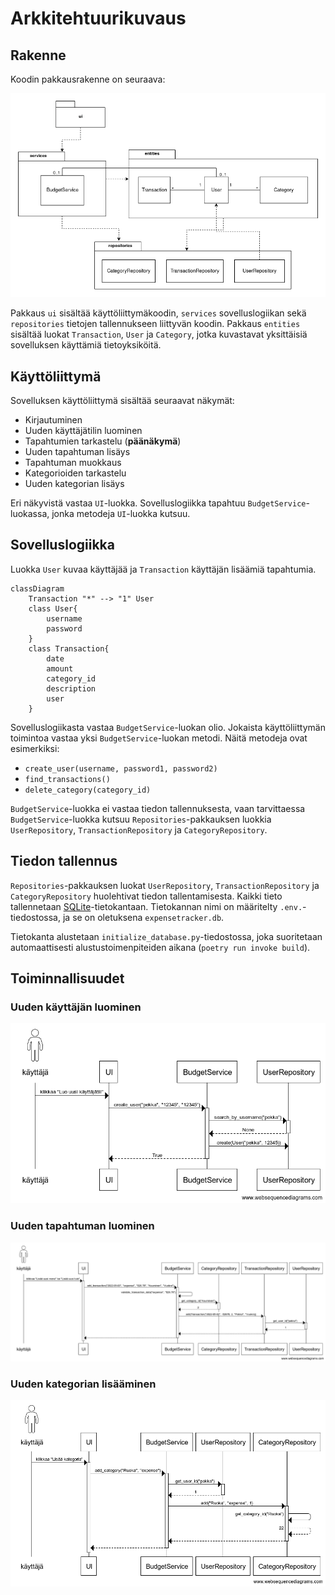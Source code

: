 # Arkkitehtuurikuvaus

## Rakenne

Koodin pakkausrakenne on seuraava:

![Pakkauskaavio](images/pakkauskaavio.png)

Pakkaus `ui` sisältää käyttöliittymäkoodin, `services` sovelluslogiikan sekä `repositories` tietojen tallennukseen liittyvän koodin. Pakkaus `entities` sisältää luokat `Transaction`, `User` ja `Category`, jotka kuvastavat yksittäisiä sovelluksen käyttämiä tietoyksiköitä.

## Käyttöliittymä

Sovelluksen käyttöliittymä sisältää seuraavat näkymät:

* Kirjautuminen
* Uuden käyttäjätilin luominen
* Tapahtumien tarkastelu (**päänäkymä**)
* Uuden tapahtuman lisäys
* Tapahtuman muokkaus
* Kategorioiden tarkastelu
* Uuden kategorian lisäys

Eri näkyvistä vastaa `UI`-luokka. Sovelluslogiikka tapahtuu `BudgetService`-luokassa, jonka metodeja `UI`-luokka kutsuu.

## Sovelluslogiikka

Luokka `User` kuvaa käyttäjää ja `Transaction` käyttäjän lisäämiä tapahtumia.

```mermaid
classDiagram
    Transaction "*" --> "1" User
    class User{
        username
        password
    }
    class Transaction{
        date
        amount
        category_id
        description
        user
    }
```

Sovelluslogiikasta vastaa `BudgetService`-luokan olio. Jokaista käyttöliittymän toimintoa vastaa yksi `BudgetService`-luokan metodi. Näitä metodeja ovat esimerkiksi:

* `create_user(username, password1, password2)`
* `find_transactions()`
* `delete_category(category_id)`

`BudgetService`-luokka ei vastaa tiedon tallennuksesta, vaan tarvittaessa `BudgetService`-luokka kutsuu `Repositories`-pakkauksen luokkia `UserRepository`, `TransactionRepository` ja `CategoryRepository`.

## Tiedon tallennus

`Repositories`-pakkauksen luokat `UserRepository`, `TransactionRepository` ja `CategoryRepository` huolehtivat tiedon tallentamisesta. Kaikki tieto tallennetaan [SQLite](https://www.sqlite.org/)-tietokantaan. Tietokannan nimi on määritelty `.env.`-tiedostossa, ja se on oletuksena `expensetracker.db`.

Tietokanta alustetaan `initialize_database.py`-tiedostossa, joka suoritetaan automaattisesti alustustoimenpiteiden aikana (`poetry run invoke build`).

## Toiminnallisuudet

### Uuden käyttäjän luominen

![](images/sekvenssikaavio_kirjautuminen.png)

### Uuden tapahtuman luominen

![](images/sekvenssikaavio_uusi_tapahtuma.png)

### Uuden kategorian lisääminen

![](images/sekvenssikaavio_uusi_kategoria.png)